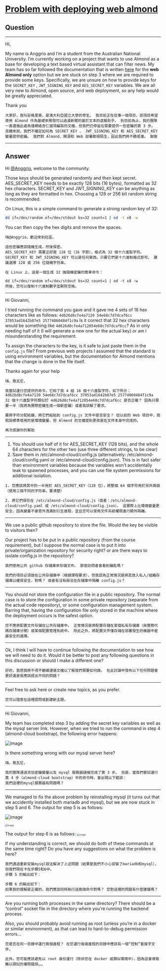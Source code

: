 # [Problem with deploying web almond](https://community.almond.stanford.edu/t/problem-with-deploying-web-almond/416)

## Question

-----

Hi,

My name is Anggrio and I’m a student from the Australian National University. I’m currently working on a project that wants to use Almond as a base for developing a text based virtual assistant that can filter news. My team has so far followed the documentation that is written [here](https://almond.stanford.edu/doc/installing-almond-cloud.md) for the **web Almond only** option but we are stuck on step 3 where we are required to provide some keys. Specifically, we are unsure on how to provide keys for the `SECRET_KEY` , `JWT_SIGNING_KEY` and `AES_SECRET_KEY` variables. We are all very new to Almond, open source, and web deployment, so any help would be greatly appreciated.

Thank you

```
大家好，我叫安格里奧，是澳大利亞國立大學的學生。 我目前正在從事一個項目，該項目希望使用 Almond 作為基礎來開發可以過濾新聞的基於文本的虛擬助手。 到目前為止，我的團隊一直遵循此處為僅網絡杏仁選項編寫的文檔，但我們仍停留在需要提供一些密鑰的第 3 步。 具體來說，我們不確定如何為 SECRET_KEY 、 JWT_SIGNING_KEY 和 AES_SECRET_KEY 變量提供密鑰。 我們對 Almond、開源和 Web 部署都很陌生，因此我們將不勝感激。 謝謝
```

-------

## Answer

Hi [@Anggrio](https://community.almond.stanford.edu/u/anggrio), welcome to the community.

Those keys should be generated randomly and then kept secret.
AES_SECRET_KEY needs to be exactly 128 bits (16 bytes), formatted as 32 hex characters. SECRET_KEY and JWT_SIGNING_KEY can be anything as long as they are formatted in hex. Choosing a 128 or 256 bit random string is recommended.

On Linux, this is a simple command to generate a strong random key of 32:

```bash
dd if=/dev/random of=/dev/stdout bs=32 count=1 | od -t x8 -w
```

You can then copy the hex digits and remove the spaces.

```
嗨@Anggrio，歡迎來到社區。

這些密鑰應該隨機生成，然後保密。
AES_SECRET_KEY 需要正好是 128 位（16 字節），格式為 32 個十六進製字符。 SECRET_KEY 和 JWT_SIGNING_KEY 可以是任何東西，只要它們是十六進制格式即可。 建議選擇 128 或 256 位隨機字符串。

在 Linux 上，這是一個生成 32 強隨機密鑰的簡單命令：

dd if=/dev/random of=/dev/stdout bs=32 count=1 | od -t x8 -w
然後，您可以復制十六進制數字並刪除空格。
```

------

Hi Giovanni,

I tried running the command you gave and it gave me 4 sets of 16 hex characters like as follows:
`4d626d8cfe4a7120 54e68c7d7dcaf6cc 37053ad1642b07e5 25774060484f1c9a`
Is it correct that 32 hex characters would be something like `4d626d8cfe4a712054e68c7d7dcaf6cc`? As in only needing half of it (I will generate a new one for the actual key) or am I misunderstanding the requirement.

To assign the characters to the key, is it safe to just paste them in the `config.js` file? From previous web projects I assumed that the standard is using environment variables, but the documentation for Almond mentions that the change is done in the file itself.

Thanks again for your help

```
嗨，喬瓦尼，

我嘗試運行您提供的命令，它給了我 4 組 16 個十六進製字符，如下所示：
4d626d8cfe4a7120 54e68c7d7dcaf6cc 37053ad1642b07e5 25774060484f1c9a
32 個十六進製字符類似於 4d626d8cfe4a712054e68c7d7dcaf6cc 是否正確？ 因為只需要一半（我將為實際密鑰生成一個新密鑰）或者我誤解了要求。

要將字符分配給鍵，將它們粘貼到 config.js 文件中是否安全？ 從以前的 Web 項目中，我假設標準使用的是環境變量，但 Almond 的文檔提到更改是在文件本身中完成的。

再次感謝你的幫助
```

------

1. You should use half of it for AES_SECRET_KEY (128 bits), and the whole 64 characters for the other two (use three different strings, to be clear)
2. Save them in /etc/almond-cloud/config.js (alternatively: /etc/almond-cloud/config.yaml or /etc/almond-cloud/config.json). This is in fact safer than environment variables because the variables won’t accidentally leak to spawned processes, and you can use file system permissions for additional isolation.

````
1. 您應該將其中的一半用於 AES_SECRET_KEY（128 位），將整個 64 個字符用於另外兩個（使用三個不同的字符串，要清楚）

2. 將它們保存在 /etc/almond-cloud/config.js（或者：/etc/almond-cloud/config.yaml 或 /etc/almond-cloud/config.json）。 這實際上比環境變量更安全，因為變量不會意外洩漏到衍生進程，並且您可以使用文件系統權限進行額外隔離。
````

-----

We use a public github repository to store the file. Would the key be visible to visitors then?

Our project has to be put in a public repository (from the course requirement), but I suppose the normal case is to put it into private/organization repository for security right? or are there ways to isolate config.js in the repository?

```
我們使用公共 github 存儲庫來存儲文件。 那麼訪問者會看到鑰匙嗎？

我們的項目必須放在公共存儲庫中（根據課程要求），但我認為正常情況是將其放入私人/組織存儲庫以確保安全，對嗎？ 或者有沒有辦法在存儲庫中隔離 config.js？
```

----

You should not store the configuration file in a public repository. The normal case is to store the configuration in some private repository (separate from the actual code repository), or some configuration management system. Barring that, having the configuration file only stored in the machine where the deployment occurs is the safest option.

```
您不應將配置文件存儲在公共存儲庫中。 正常情況是將配置存儲在某個私有存儲庫（與實際代碼存儲庫分開）或某個配置管理系統中。 除此之外，將配置文件僅存儲在部署發生的機器中是最安全的選擇。
```

------

Ok, I think I will have to continue following the documentation to see how we will need to do it. Would it be better to post any following questions in this discussion or should I make a different one?

```
好的，我想我將不得不繼續遵循文檔以了解我們需要如何做。 在此討論中發布以下任何問題會更好還是我應該提出不同的問題？
```

-----

Feel free to ask here or create new topics, as you prefer.

```
您可以隨意在這裡提問或創建新主題。
```

-----

Hi Giovanni,

My team has completed step 3 by adding the secret key variables as well as the mysql server link. However, when we tried to run the command in step 4 (almond-cloud bootstrap), the following error happens:

![image](https://community.almond.stanford.edu/uploads/default/original/1X/2dbcb1b3c44fc5d917c3914ad3379a1ca40f5051.png)

Is there something wrong with our mysql server here?

```
嗨，喬瓦尼，

我的團隊通過添加密鑰變量以及 mysql 服務器鏈接完成了第 3 步。 但是，當我們嘗試運行第 4 步（almond-cloud bootstrap）中的命令時，會出現以下錯誤：
我們這裡的mysql服務器有問題嗎？
```

-----

We managed to fix the above problem by reinstalling mysql (it turns out that we accidently installed both mariadb and mysql), but we are now stuck in step 5 and 6.
The output for step 5 is as follows:

![image](https://community.almond.stanford.edu/uploads/default/optimized/1X/669ad86361526777c9fe117e40884b0e9cea907e_2_345x215.jpeg)

<img src="https://community.almond.stanford.edu/uploads/default/original/1X/0410389ecd1cf1840d08cc7e86f3c94e6c1b5ab9.png" alt="image" style="zoom:50%;" />

The output for step 6 is as follows:
									<img src="https://community.almond.stanford.edu/uploads/default/original/1X/cd07f60e467a97eacc786664d6a3e8e5d09cbf0b.jpeg" alt="image" style="zoom:50%;" />

If my understanding is correct, we should do both of these commands at the same time right? Do you have any suggestions on what the problem is here?

```
我們通過重新安裝mysql設法解決了上述問題（結果是我們不小心安裝了mariadb和mysql），但我們現在卡在步驟5和6中。
步驟 5 的輸出如下：

步驟 6 的輸出如下：
如果我的理解是正確的，我們應該同時執行這兩個命令對嗎？ 您對這裡的問題有什麼建議嗎？
```

-----

Are you running both processes in the same directory? There should be a “control” socket file in the directory where you’re running the backend process.

Also, you should probably avoid running as root (unless you’re in a docker or similar environment), as that can lead to hard-to-debug permission errors…

```
您是否在同一目錄中運行兩個進程？ 在您運行後端進程的目錄中應該有一個“控制”套接字文件。

此外，您可能應該避免以 root 身份運行（除非您在 docker 或類似環境中），因為這會導致難以調試的權限錯誤……
```

